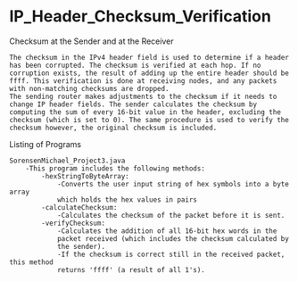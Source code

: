 # IP_Header_Checksum_Verification

Checksum at the Sender and at the Receiver
	
	The checksum in the IPv4 header field is used to determine if a header has been corrupted. The checksum is verified at each hop. If no corruption exists, the result of adding up the entire header should be ffff. This verification is done at receiving nodes, and any packets with non-matching checksums are dropped. 
	The sending router makes adjustments to the checksum if it needs to change IP header fields. The sender calculates the checksum by computing the sum of every 16-bit value in the header, excluding the checksum (which is set to 0). The same procedure is used to verify the checksum however, the original checksum is included. 


Listing of Programs

	SorensenMichael_Project3.java
		-This program includes the following methods:
			-hexStringToByteArray:
				-Converts the user input string of hex symbols into a byte array
				which holds the hex values in pairs
			-calculateChecksum:
				-Calculates the checksum of the packet before it is sent.
			-verifyChecksum:
				-Calculates the addition of all 16-bit hex words in the 
				packet received (which includes the checksum calculated by
				the sender).
				-If the checksum is correct still in the received packet, this method
				returns 'ffff' (a result of all 1's). 

